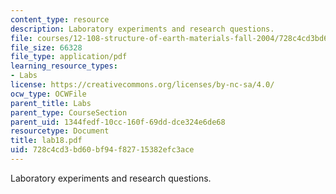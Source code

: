 ```yaml
---
content_type: resource
description: Laboratory experiments and research questions.
file: courses/12-108-structure-of-earth-materials-fall-2004/728c4cd3bd60bf94f82715382efc3ace_lab18.pdf
file_size: 66328
file_type: application/pdf
learning_resource_types:
- Labs
license: https://creativecommons.org/licenses/by-nc-sa/4.0/
ocw_type: OCWFile
parent_title: Labs
parent_type: CourseSection
parent_uid: 1344fedf-10cc-160f-69dd-dce324e6de68
resourcetype: Document
title: lab18.pdf
uid: 728c4cd3-bd60-bf94-f827-15382efc3ace
---
```

Laboratory experiments and research questions.